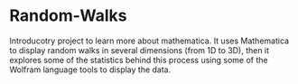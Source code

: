 # Random-Walks
Introducotry project to learn more about mathematica.
It uses Mathematica to display random walks in several dimensions (from 1D to 3D), then it explores some of the statistics behind this process using some of the Wolfram language tools to display the data.
